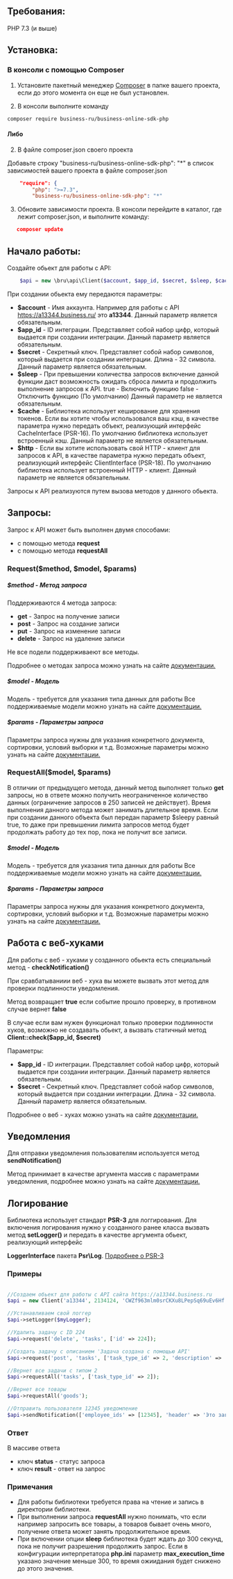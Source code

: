 ## Требования:
PHP 7.3 (и выше)
## Установка:
### В консоли с помощью Composer

1. Установите пакетный менеджер [Composer](https://getcomposer.org/) в папке вашего проекта, если до этого момента он еще не был установлен.

2. В консоли выполните команду
```
composer require business-ru/business-online-sdk-php
```

#### Либо
2. В файле composer.json своего проекта

Добавьте строку "business-ru/business-online-sdk-php": "*" в список зависимостей вашего проекта в файле composer.json

```json
    "require": {
        "php": ">=7.3",
        "business-ru/business-online-sdk-php": "*"
```

3. Обновите зависимости проекта. В консоли перейдите в каталог, где лежит composer.json, и выполните команду:
```json
   composer update
```

## Начало работы:

Создайте обьект для работы с API:

```php
	$api = new \bru\api\Client($account, $app_id, $secret, $sleep, $cache, $http);
```

При создании обьекта ему передаются параметры:

- **$account** - Имя аккаунта. Например для работы с API https://a13344.business.ru/ это __a13344__. Данный параметр является обязательным.
- **$app_id** - ID интеграции. Представляет собой набор цифр, который выдается при создании интеграции. Данный параметр является обязательным.
- **$secret** - Секретный ключ. Представляет собой набор символов, который выдается при создании интеграции. Длина - 32 символа. Данный параметр является обязательным.
- **$sleep** - При превышении количества запросов включение данной функции даст возможность ожидать сброса лимита и продолжить выполнение запросов к API. true - Включить функцию
			false - Отключить функцию (По умолчанию)
			Данный параметр не является обязательным.
- **$cache** - Библиотека использует кеширование для хранения токенов. Если вы хотите
					чтобы использовался ваш кэш, в качестве параметра нужно передать объект,
					реализующий интерфейс CacheInterface (PSR-16). По умолчанию библиотека использует
					встроенный кэш. Данный параметр не является обязательным.
- **$http** - Если вы хотите использовать свой HTTP - клиент для запросов к API, в качестве
					параметра нужно передать объект, реализующий интерфейс ClientInterface (PSR-18).
					По умолчанию библиотека использует встроенный HTTP - клиент.
					Данный параметр не является обязательным.

Запросы к API реализуются путем вызова методов у данного обьекта.

## Запросы:

Запрос к API может быть выполнен двумя способами:
- с помощью метода __request__
- c помощью метода __requestAll__

### Request($method, $model, $params)

##### $method - Метод запроса

Поддерживаются 4 метода запроса:

- **get** - Запрос на получение записи
- **post** - Запрос на создание записи
- **put** - Запрос на изменение записи
- **delete** - Запрос на удаление записи

Не все подели поддерживаеют все методы.

Подробнее о методах запроса можно узнать на сайте [документации.](https://developers.business.ru/)

##### $model - Модель

Модель - требуется для указания типа данных для работы
Все поддерживаемые модели можно узнать на сайте [документации.](https://developers.business.ru/)

##### $params - Параметры запроса

Параметры запроса нужны для указания конкретного документа, сортировки, условий выборки и т.д.
Возможные параметры можно узнать на сайте [документации.](https://developers.business.ru/)

### RequestAll($model, $params)

В отличии от предыдущего метода, данный метод выполняет только **get** запросы, но в ответе можно получить неограниченное
количество данных (ограничение запросов в 250 записей не действует). Время выполнения данного
				метода может занимать длительное время. Если при создании данного объекта
				был передан параметр $sleepy равный true, то даже при превышении лимита
				запросов метод будет продолжать работу до тех пор, пока не получит все записи.

##### $model - Модель

Модель - требуется для указания типа данных для работы
Все поддерживаемые модели можно узнать на сайте [документации.](https://developers.business.ru/)

##### $params - Параметры запроса

Параметры запроса нужны для указания конкретного документа, сортировки, условий выборки и т.д.
Возможные параметры можно узнать на сайте [документации.](https://developers.business.ru/)

## Работа с веб-хуками

Для работы с веб - хуками у созданного обьекта есть специальный метод - **checkNotification()**

При сравбатываниии веб - хука вы можете вызвать этот метод для проверки подлинности уведомления.

Метод возвращает __true__ если событие прошло проверку, в противном случае вернет __false__

В случае если вам нужен функционал только проверки подлинности хуков, возможно не создавать обьект,
а вызвать статичный метод __Client::check($app_id, $secret)__

Параметры:

- **$app_id** - ID интеграции. Представляет собой набор цифр, который выдается при создании интеграции. Данный параметр является обязательным.
- **$secret** - Секретный ключ. Представляет собой набор символов, который выдается при создании интеграции. Длина - 32 символа. Данный параметр является обязательным.

Подробнее о веб - хуках можно узнать на сайте [документации.](https://developers.business.ru/)

## Уведомления

Для отправки уведомления пользователям используется метод **sendNotification()**

Метод принимает в качестве аргумента массив с параметрами уведомления, подробнее можно узнать на сайте [документации.](https://developers.business.ru/)

## Логирование

Библиотека использует стандарт **PSR-3** для логгирования. Для включения логирования нужно у созданного ранее класса вызвать метод __setLogger()__ и передать в качестве аргумента обьект, реализующий интерфейс 

__LoggerInterface__  пакета __Psr\Log__. [Подробнее о PSR-3](https://www.php-fig.org/psr/psr-3/)

### Примеры

```php

//Создаем обьект для работы с API сайта https://a13344.business.ru
$api = new Client('a13344', 2134124, 'CWZf963mlm0srCKXu8LPepSq69uEv6Hf', true);

//Устанавливаем свой логгер
$api->setLogger($myLogger);

//Удалить задачу с ID 224
$api->request('delete', 'tasks', ['id' => 224]);

//Создать задачу c описанием 'Задача создана с помощью API'
$api->request('post', 'tasks', ['task_type_id' => 2, 'description' => 'Задача создана с помощью API', 'author_employee_id' => 44224]);

//Вернет все задачи с типом 2
$api->requestAll('tasks', ['task_type_id' => 2]);

//Вернет все товары
$api->requestAll('goods');

//Отправить пользователя 12345 уведомление
$api->sendNotification(['employee_ids' => [12345], 'header' => 'Это заголовок уведомления', 'message' => 'Это текст сообщения']);

```

### Ответ

В массиве ответа 
- ключ __status__ - статус запроса
- ключ __result__ - ответ на запрос

### Примечания

- Для работы библиотеки требуется права на чтение и запись в директории библиотеки.
- При выполнении запроса __requestAll__ нужно понимать, что если например запросить все товары, а товаров бывает очень много, получение ответа может занять продолжительное время.
- При включении опции **sleep** библиотека будет ждать до 300 секунд, пока не получит разрешения продолжить запрос. Если в конфигурации интерпретатора __php.ini__ параметр **max_execution_time** указано
	значение меньше 300, то время ожиидания будет снижено до этого значения.